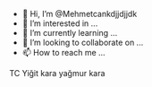 - 👋 Hi, I’m @Mehmetcankdjjdjjdk
- 👀 I’m interested in ...
- 🌱 I’m currently learning ...
- 💞️ I’m looking to collaborate on ...
- 📫 How to reach me ...

<!---
Mehmetcankdjjdjjdk/Mehmetcankdjjdjjdk is a ✨ special ✨ repository because its `README.md` (this file) appears on your GitHub profile.
You can click the Preview link to take a look at your changes.
--->
TC Yiğit kara
yağmur kara 
